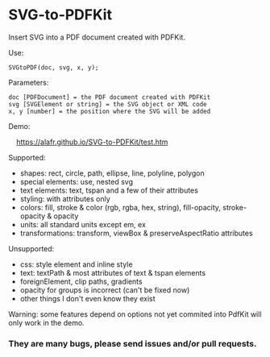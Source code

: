 # SVG-to-PDFKit
Insert SVG into a PDF document created with PDFKit.

Use:

    SVGtoPDF(doc, svg, x, y);

Parameters:

    doc [PDFDocument] = the PDF document created with PDFKit
    svg [SVGElement or string] = the SVG object or XML code
    x, y [number] = the position where the SVG will be added

Demo:

&nbsp; &nbsp; <a href="https://alafr.github.io/SVG-to-PDFKit/test.htm" target="_blank">https://alafr.github.io/SVG-to-PDFKit/test.htm</a>

Supported:
 - shapes: rect, circle, path, ellipse, line, polyline, polygon
 - special elements: use, nested svg
 - text elements: text, tspan and a few of their attributes
 - styling: with attributes only
 - colors: fill, stroke & color (rgb, rgba, hex, string), fill-opacity, stroke-opacity & opacity
 - units: all standard units except em, ex
 - transformations: transform, viewBox & preserveAspectRatio attributes

Unsupported:
 - css: style element and inline style
 - text: textPath & most attributes of text & tspan elements
 - foreignElement, clip paths, gradients
 - opacity for groups is incorrect (can't be fixed now)
 - other things I don't even know they exist

Warning: some features depend on options not yet commited into PdfKit will only work in the demo.

### They are many bugs, please send issues and/or pull requests.
